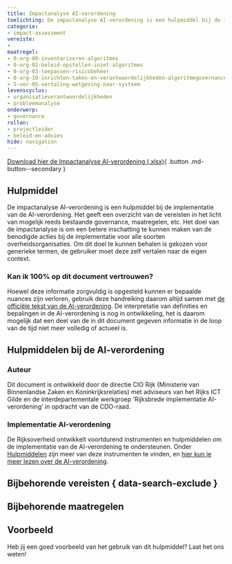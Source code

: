 ```yaml
---
title: Impactanalyse AI-verordening
toelichting: De impactanalyse AI-verordening is een hulpmiddel bij de implementatie van de AI-verordening. Het geeft een overzicht van de vereisten in het licht van mogelijk reeds bestaande governance, maatregelen, etc.
categorie:
- impact-assessment
vereiste:
-
maatregel:
- 0-org-00-inventariseren-algoritmes
- 0-org-02-beleid-opstellen-inzet-algoritmes
- 0-org-03-toepassen-risicobeheer
- 0-org-10-inrichten-taken-en-verantwoordelijkheden-algoritmegovernance
- 5-ver-05-vertaling-wetgeving-naar-systeem
levenscyclus:
- organisatieverantwoordelijkheden
- probleemanalyse
onderwerp:
- governance
rollen:
- projectleider
- beleid-en-advies
hide: navigation
---
```


<!-- tags -->

[Download hier de Impactanalyse AI-verordening (.xlsx)](documenten/AI-verordening_Impact_Analyse.xlsx){ .button .md-button--secondary }
## Hulpmiddel
De impactanalyse AI-verordening is een hulpmiddel bij de implementatie van de AI-verordening.
Het geeft een overzicht van de vereisten in het licht van mogelijk reeds bestaande governance, maatregelen, etc.
Het doel van de impactanalyse is om een betere inschatting te kunnen maken van de benodigde acties bij de implementatie voor alle soorten overheidsorganisaties.
Om dit doel te kunnen behalen is gekozen voor generieke termen, de gebruiker moet deze zelf vertalen naar de eigen context.

### Kan ik 100% op dit document vertrouwen?
Hoewel deze informatie zorgvuldig is opgesteld kunnen er bepaalde nuances zijn verloren, gebruik deze handreiking daarom altijd samen met [de officiële tekst van de AI-verordening](https://eur-lex.europa.eu/legal-content/NL/TXT/?uri=CELEX:32024R1689).
De interpretatie van definities en bepalingen in de AI-verordening is nog in ontwikkeling, het is daarom mogelijk dat een deel van de in dit document gegeven informatie in de loop van de tijd niet meer volledig of actueel is.

## Hulpmiddelen bij de AI-verordening

### Auteur
Dit document is ontwikkeld door de directie CIO Rijk (Ministerie van Binnenlandse Zaken en Koninkrijksrelaties) met adviseurs van het Rijks ICT Gilde en de interdepartementale werkgroep ‘Rijksbrede implementatie AI-verordening’ in opdracht van de CDO-raad.

### Implementatie AI-verordening
De Rijksoverheid ontwikkelt voortdurend instrumenten en hulpmiddelen om de implementatie van de AI-verordening te ondersteunen. Onder [Hulpmiddelen](index.md) zijn meer van deze instrumenten te vinden, en [hier kun je meer lezen over de AI-verordening](../../ai-verordening/index.md).

## Bijbehorende vereisten { data-search-exclude }

<!-- list_vereisten_on_maatregelen_page -->

## Bijbehorende maatregelen

<!-- list_maatregelen_on_hulpmiddelen_page -->

## Voorbeeld

Heb jij een goed voorbeeld van het gebruik van dit hulpmiddel? Laat het ons weten!
